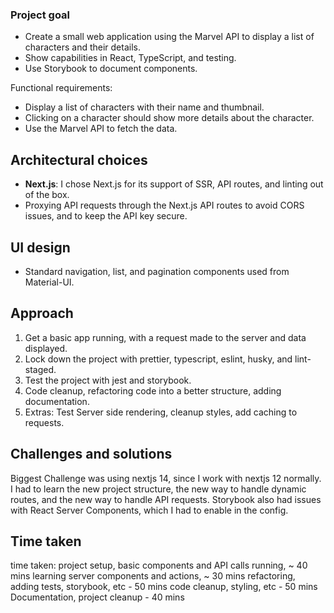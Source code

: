 ### Project goal

- Create a small web application using the Marvel API to display a list of characters and their details.
- Show capabilities in React, TypeScript, and testing.
- Use Storybook to document components.

Functional requirements:

- Display a list of characters with their name and thumbnail.
- Clicking on a character should show more details about the character.
- Use the Marvel API to fetch the data.

## Architectural choices

- **Next.js**: I chose Next.js for its support of SSR, API routes, and linting out of the box.
- Proxying API requests through the Next.js API routes to avoid CORS issues, and to keep the API key secure.

## UI design

- Standard navigation, list, and pagination components used from Material-UI.

## Approach

1. Get a basic app running, with a request made to the server and data displayed.
2. Lock down the project with prettier, typescript, eslint, husky, and lint-staged.
3. Test the project with jest and storybook.
4. Code cleanup, refactoring code into a better structure, adding documentation.
5. Extras: Test Server side rendering, cleanup styles, add caching to requests.

## Challenges and solutions

Biggest Challenge was using nextjs 14, since I work with nextjs 12 normally. I had to learn the new project structure, the new way to handle dynamic routes, and the new way to handle API requests. Storybook also had issues with React Server Components, which I had to enable in the config.

## Time taken

time taken:
project setup, basic components and API calls running, ~ 40 mins
learning server components and actions, ~ 30 mins
refactoring, adding tests, storybook, etc - 50 mins
code cleanup, styling, etc - 50 mins
Documentation, project cleanup - 40 mins

